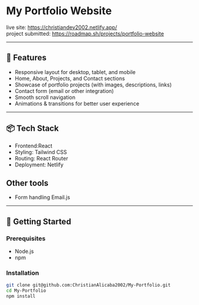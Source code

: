 # My Portfolio Website
live site: https://christiandev2002.netlify.app/ <br>
project submitted: https://roadmap.sh/projects/portfolio-website

---

## 🚀 Features

- Responsive layout for desktop, tablet, and mobile  
- Home, About, Projects, and Contact sections  
- Showcase of portfolio projects (with images, descriptions, links)  
- Contact form (email or other integration)  
- Smooth scroll navigation  
- Animations & transitions for better user experience  

---

## 📦 Tech Stack

- Frontend:React
- Styling: Tailwind CSS  
- Routing: React Router
- Deployment: Netlify

## Other tools  
  - Form handling Email.js  
 

---

## 🔧 Getting Started

### Prerequisites

- Node.js
- npm

### Installation

```bash
git clone git@github.com:ChristianAlicaba2002/My-Portfolio.git
cd My-Portfolio
npm install
